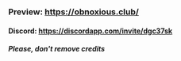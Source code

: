 ### Preview: https://obnoxious.club/
#### Discord: https://discordapp.com/invite/dgc37sk
##### Please, don't remove credits
